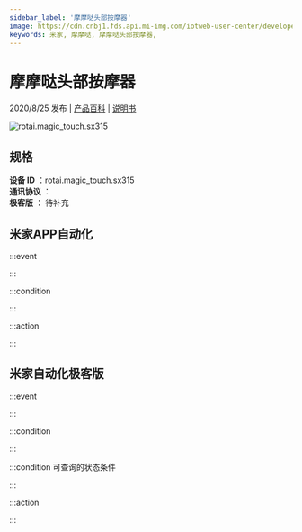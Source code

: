 ```yaml
---
sidebar_label: '摩摩哒头部按摩器'
image: https://cdn.cnbj1.fds.api.mi-img.com/iotweb-user-center/developer_1679047725855JHIiZ1Jy.png?GalaxyAccessKeyId=AKVGLQWBOVIRQ3XLEW&Expires=9223372036854775807&Signature=Os0i8Tpee/O+yIyn83vB5MCzohA=
keywords: 米家, 摩摩哒, 摩摩哒头部按摩器, 
---
```

# 摩摩哒头部按摩器

2020/8/25 发布 | [产品百科](https://home.mi.com/webapp/content/baike/product/index.html?model=rotai.magic_touch.sx315/) | [说明书](https://home.mi.com/views/introduction.html?model=rotai.magic_touch.sx315&region=cn)

![rotai.magic_touch.sx315](https://cdn.cnbj1.fds.api.mi-img.com/iotweb-user-center/developer_1679047725855JHIiZ1Jy.png?GalaxyAccessKeyId=AKVGLQWBOVIRQ3XLEW&Expires=9223372036854775807&Signature=Os0i8Tpee/O+yIyn83vB5MCzohA=)

## 规格  
> 
**设备 ID** ：rotai.magic_touch.sx315  
**通讯协议** ：  
**极客版**  ： 待补充 


## 米家APP自动化  

:::event  

:::

:::condition  

:::

:::action   

:::

## 米家自动化极客版  

:::event  

:::

:::condition  

:::

:::condition 可查询的状态条件  

:::

:::action  

:::

        
